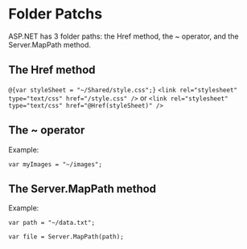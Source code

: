 # Folder Patchs
ASP.NET has 3 folder paths: the Href method, the ~ operator, and the Server.MapPath method.

## The Href method
`@{var styleSheet = "~/Shared/style.css";}`
`<link rel="stylesheet" type="text/css" href="/style.css" />`
or
`<link rel="stylesheet" type="text/css" href="@Href(styleSheet)" />`

## The ~ operator
Example:

`var myImages = "~/images";`
## The Server.MapPath method
Example:

`var path = "~/data.txt";`

`var file = Server.MapPath(path);`
